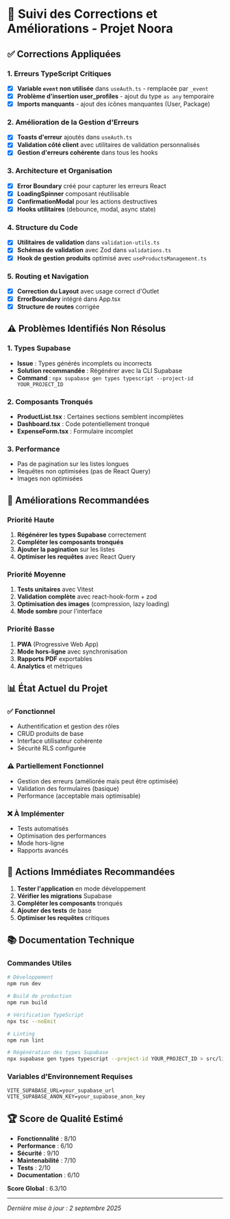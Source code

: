 # 🔧 Suivi des Corrections et Améliorations - Projet Noora

## ✅ Corrections Appliquées

### 1. Erreurs TypeScript Critiques
- [x] **Variable `event` non utilisée** dans `useAuth.ts` - remplacée par `_event`
- [x] **Problème d'insertion user_profiles** - ajout du type `as any` temporaire
- [x] **Imports manquants** - ajout des icônes manquantes (User, Package)

### 2. Amélioration de la Gestion d'Erreurs
- [x] **Toasts d'erreur** ajoutés dans `useAuth.ts`
- [x] **Validation côté client** avec utilitaires de validation personnalisés
- [x] **Gestion d'erreurs cohérente** dans tous les hooks

### 3. Architecture et Organisation
- [x] **Error Boundary** créé pour capturer les erreurs React
- [x] **LoadingSpinner** composant réutilisable
- [x] **ConfirmationModal** pour les actions destructives
- [x] **Hooks utilitaires** (debounce, modal, async state)

### 4. Structure du Code
- [x] **Utilitaires de validation** dans `validation-utils.ts`
- [x] **Schémas de validation** avec Zod dans `validations.ts`
- [x] **Hook de gestion produits** optimisé avec `useProductsManagement.ts`

### 5. Routing et Navigation
- [x] **Correction du Layout** avec usage correct d'Outlet
- [x] **ErrorBoundary** intégré dans App.tsx
- [x] **Structure de routes** corrigée

## ⚠️ Problèmes Identifiés Non Résolus

### 1. Types Supabase
- **Issue** : Types générés incomplets ou incorrects
- **Solution recommandée** : Régénérer avec la CLI Supabase
- **Command** : `npx supabase gen types typescript --project-id YOUR_PROJECT_ID`

### 2. Composants Tronqués
- **ProductList.tsx** : Certaines sections semblent incomplètes
- **Dashboard.tsx** : Code potentiellement tronqué
- **ExpenseForm.tsx** : Formulaire incomplet

### 3. Performance
- Pas de pagination sur les listes longues
- Requêtes non optimisées (pas de React Query)
- Images non optimisées

## 🎯 Améliorations Recommandées

### Priorité Haute
1. **Régénérer les types Supabase** correctement
2. **Compléter les composants tronqués**
3. **Ajouter la pagination** sur les listes
4. **Optimiser les requêtes** avec React Query

### Priorité Moyenne
1. **Tests unitaires** avec Vitest
2. **Validation complète** avec react-hook-form + zod
3. **Optimisation des images** (compression, lazy loading)
4. **Mode sombre** pour l'interface

### Priorité Basse
1. **PWA** (Progressive Web App)
2. **Mode hors-ligne** avec synchronisation
3. **Rapports PDF** exportables
4. **Analytics** et métriques

## 📊 État Actuel du Projet

### ✅ Fonctionnel
- Authentification et gestion des rôles
- CRUD produits de base
- Interface utilisateur cohérente
- Sécurité RLS configurée

### ⚠️ Partiellement Fonctionnel
- Gestion des erreurs (améliorée mais peut être optimisée)
- Validation des formulaires (basique)
- Performance (acceptable mais optimisable)

### ❌ À Implémenter
- Tests automatisés
- Optimisation des performances
- Mode hors-ligne
- Rapports avancés

## 🔧 Actions Immédiates Recommandées

1. **Tester l'application** en mode développement
2. **Vérifier les migrations** Supabase
3. **Compléter les composants** tronqués
4. **Ajouter des tests** de base
5. **Optimiser les requêtes** critiques

## 📚 Documentation Technique

### Commandes Utiles
```bash
# Développement
npm run dev

# Build de production
npm run build

# Vérification TypeScript
npx tsc --noEmit

# Linting
npm run lint

# Régénération des types Supabase
npx supabase gen types typescript --project-id YOUR_PROJECT_ID > src/lib/database.types.ts
```

### Variables d'Environnement Requises
```env
VITE_SUPABASE_URL=your_supabase_url
VITE_SUPABASE_ANON_KEY=your_supabase_anon_key
```

## 🏆 Score de Qualité Estimé

- **Fonctionnalité** : 8/10
- **Performance** : 6/10
- **Sécurité** : 9/10
- **Maintenabilité** : 7/10
- **Tests** : 2/10
- **Documentation** : 6/10

**Score Global** : 6.3/10

---

*Dernière mise à jour : 2 septembre 2025*
